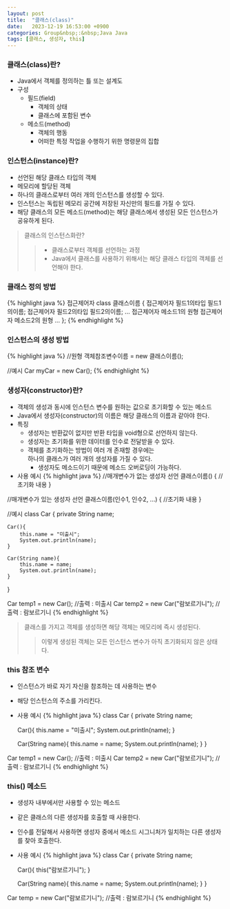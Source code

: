 ```yaml
---
layout: post
title:  "클래스(class)"
date:   2023-12-19 16:53:00 +0900
categories: Group&nbsp;:&nbsp;Java Java
tags: [클래스, 생성자, this]
---
```


### 클래스(class)란?

- Java에서 객체를 정의하는 틀 또는 설계도
- 구성
    - 필드(field)
        - 객체의 상태
        - 클래스에 포함된 변수
    - 메소드(method)
        - 객체의 행동
        - 어떠한 특정 작업을 수행하기 위한 명령문의 집합

### 인스턴스(instance)란?

- 선언된 해당 클래스 타입의 객체
- 메모리에 할당된 객체
- 하나의 클래스로부터 여러 개의 인스턴스를 생성할 수 있다.
- 인스턴스는 독립된 메모리 공간에 저장된 자신만의 필드를 가질 수 있다.
- 해당 클래스의 모든 메소드(method)는 해당 클래스에서 생성된 모든 인스턴스가 공유하게 된다.

>클래스의 인스턴스화란?
>>- 클래스로부터 객체를 선언하는 과정  
>>- Java에서 클래스를 사용하기 위해서는 해당 클래스 타입의 객체를 선언해야 한다.

### 클래스 정의 방법

{% highlight java %}
접근제어자 class 클래스이름 {
    접근제어자 필드1의타입 필드1의이름;
    접근제어자 필드2의타입 필드2의이름;
    ...
    접근제어자 메소드1의 원형
    접근제어자 메소드2의 원형
    ...
};
{% endhighlight %}

### 인스턴스의 생성 방법

{% highlight java %}
//원형
객체참조변수이름 = new 클래스이름();

//예시
Car myCar = new Car();
{% endhighlight %}

### 생성자(constructor)란?

- 객체의 생성과 동시에 인스턴스 변수를 원하는 값으로 초기화할 수 있는 메소드
- Java에서 생성자(constructor)의 이름은 해당 클래스의 이름과 같아야 한다.
- 특징
    - 생성자는 반환값이 없지만 반환 타입을 void형으로 선언하지 않는다.
    - 생성자는 초기화를 위한 데이터를 인수로 전달받을 수 있다.
    - 객체를 초기화하는 방법이 여러 개 존재할 경우에는  
    하나의 클래스가 여러 개의 생성자를 가질 수 있다.
        - 생성자도 메소드이기 때문에 메소드 오버로딩이 가능하다.
- 사용 예시
{% highlight java %}
//매개변수가 없는 생성자 선언
클래스이름() {
    //초기화 내용
}

//매개변수가 있는 생성자 선언
클래스이름(인수1, 인수2, ...) {
    //초기화 내용
}

//예시
class Car {
    private String name;

    Car(){
        this.name = "미출시";
        System.out.println(name);
    }

    Car(String name){
        this.name = name;
        System.out.println(name);
    }
}

Car temp1 = new Car(); //출력 : 미출시
Car temp2 = new Car("람보르기니"); //출력 : 람보르기니
{% endhighlight %}

>클래스를 가지고 객체를 생성하면 해당 객체는 메모리에 즉시 생성된다.
>>이렇게 생성된 객체는 모든 인스턴스 변수가 아직 초기화되지 않은 상태다.

### this 참조 변수

- 인스턴스가 바로 자기 자신을 참조하는 데 사용하는 변수
- 해당 인스턴스의 주소를 가리킨다.
- 사용 예시
{% highlight java %}
class Car {
    private String name;

    Car(){
        this.name = "미출시";
        System.out.println(name);
    }

    Car(String name){
        this.name = name;
        System.out.println(name);
    }
}

Car temp1 = new Car(); //출력 : 미출시
Car temp2 = new Car("람보르기니"); //출력 : 람보르기니
{% endhighlight %}

### this() 메소드

- 생성자 내부에서만 사용할 수 있는 메소드
- 같은 클래스의 다른 생성자를 호출할 때 사용한다.
- 인수를 전달해서 사용하면 생성자 중에서 메소드 시그니처가 일치하는 다른 생성자를 찾아 호출한다.
- 사용 예시
{% highlight java %}
class Car {
    private String name;

    Car(){
        this("람보르기니");
    }

    Car(String name){
        this.name = name;
        System.out.println(name);
    }
}

Car temp = new Car("람보르기니"); //출력 : 람보르기니
{% endhighlight %}